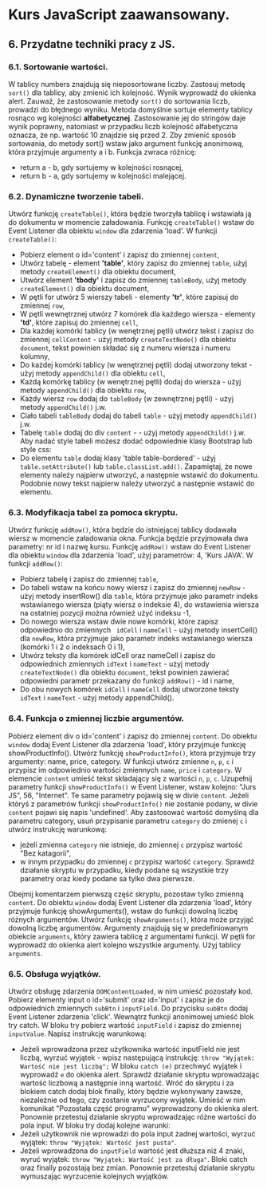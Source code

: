 # Kurs JavaScript zaawansowany.
## 6. Przydatne techniki pracy z JS.
### 6.1. Sortowanie wartości.
W tablicy numbers znajdują się nieposortowane liczby.
Zastosuj metodę `sort()` dla tablicy, aby zmienić ich kolejność.
Wynik wyprowadź do okienka alert.
Zauważ, że zastosowanie metody `sort()` do sortowania liczb, prowadzi do błędnego wyniku. Metoda domyślnie sortuje elementy tablicy rosnąco wg kolejności **alfabetycznej**. Zastosowanie jej do stringów daje wynik poprawny, natomiast w przypadku liczb kolejność alfabetyczna oznacza, że np. wartość 10 znajdzie się przed 2.
Zby zmienić sposób sortowania, do metody sort() wstaw jako argument funkcję anonimową, która przyjmuje argumenty a i b. Funkcja zwraca różnicę:
* return a - b, gdy sortujemy w kolejności rosnącej,
* return b - a, gdy sortujemy w kolejności malejącej.

### 6.2. Dynamiczne tworzenie tabeli.
Utwórz funkcję `createTable()`, która będzie tworzyła tablicę i wstawiała ją do dokumentu w momencie załadowania. Funkcję `createTable()` wstaw do Event Listener dla obiektu `window` dla zdarzenia 'load'.
W funkcji `createTable()`:
* Pobierz element o id='content' i zapisz do zmiennej `content`,
* Utwórz tabelę - element **'table'**, który zapisz do zmiennej `table`, użyj metody `createElement()` dla obiektu document,
* Utwórz element **'tbody'** i zapisz do zmiennej `tableBody`, użyj metody `createElement()` dla obiektu document,
* W pętli for utwórz 5 wierszy tabeli - elementy **'tr'**, które zapisuj do zmiennej `row`,
* W pętli wewnętrznej utwórz 7 komórek dla każdego wiersza - elementy **'td'**, które zapisuj do zmiennej `cell`,
* Dla każdej komórki tablicy (w wenętrznej pętli) utwórz tekst i zapisz do zmiennej `cellContent` - użyj metody `createTextNode()` dla obiektu `document`, tekst powinien składać się z numeru wiersza i numeru kolumny,
* Do każdej komórki tablicy (w wenętrznej pętli) dodaj utworzony tekst - użyj metody `appendChild()` dla obiektu `cell`,
* Każdą komórkę tablicy (w wenętrznej pętli) dodaj do wiersza - użyj metody `appendChild()` dla obiektu `row`,
* Każdy wiersz `row` dodaj do `tableBody` (w zewnętrznej pętli) - użyj metody `appendChild()` j.w.
* Ciało tabeli `tableBody` dodaj do tabeli `table` - użyj metody `appendChild()` j.w.
* Tabelę `table` dodaj do div `content` -  - użyj metody `appendChild()` j.w.
Aby nadać style tabeli możesz dodać odpowiednie klasy Bootstrap lub style css:
* Do elementu `table` dodaj klasy 'table table-bordered' - użyj `table.setAttribute()` lub `table.classList.add()`.
Zapamiętaj, że nowe elementy należy najpierw utworzyć, a następnie wstawić do dokumentu. Podobnie nowy tekst najpierw należy utworzyć a następnie wstawić do elementu.

### 6.3. Modyfikacja tabel za pomoca skryptu.
Utwórz funkcję `addRow()`, która będzie do istniejącej tablicy dodawała wiersz w momencie załadowania okna. Funkcja będzie przyjmowała dwa parametry: nr id i nazwę kursu. Funkcję `addRow()` wstaw do Event Listener dla obiektu `window` dla zdarzenia 'load', użyj parametrów: 4, 'Kurs JAVA'.
W funkcji `addRow()`:
* Pobierz tabelę i zapisz do zmiennej `table`,
* Do tabeli wstaw na końcu nowy wiersz i zapisz do zmiennej `newRow` - użyj metody insertRow() dla `table`, która przyjmuje jako parametr indeks wstawianego wiersza (piąty wiersz o indeksie 4), do wstawienia wiersza na ostatniej pozycji można również użyć indeksu -1,
* Do nowego wiersza wstaw dwie nowe komórki, które zapisz odpowiednio do zmiennych ` idCell` i `nameCell` - użyj metody insertCell() dla `newRow`, która przyjmuje jako parametr indeks wstawianego wiersza (komórki 1 i 2 o indeksach 0 i 1),
* Utwórz teksty dla komórek idCell oraz nameCell i zapisz do odpowiednich zmiennych `idText` i `nameText` - użyj metody `createTextNode()` dla obiektu `document`, tekst powinien zawierać odpowiedni parametr przekazany do funkcji `addRow()` - id i name,
* Do obu nowych komórek `idCell` i `nameCell` dodaj utworzone teksty `idText` i `nameText` - użyj metody appendChild().

### 6.4. Funkcja o zmiennej liczbie argumentów.
Pobierz element div o id='content' i zapisz do zmiennej `content`.
Do obiektu `window` dodaj Event Listener dla zdarzenia 'load', który przyjmuje funkcję showProductInfo().
Utwórz funkcję `showProductInfo()`, ktora przyjmuje trzy argumenty: name, price, category. W funkcji utwórz zmienne `n`, `p`, `c` i przypisz im odpowiednio wartości zmiennych `name`, `price` i `category`. W elemencie `content` umieść tekst składający się z wartości `n`, `p`, `c`.
Uzupełnij parametry funkcji `showProductInfo()` w Event Listener, wstaw kolejno: "Jurs JS", 56, "Internet". Te same parametry pojawią się w divie `content`.
Jeżeli któryś z parametrów funkcji `showProductInfo()` nie zostanie podany, w divie `content` pojawi się napis 'undefined'. Aby zastosować wartość domyślną dla parametru category, usuń przypisanie parametru `category` do zmienej `c` i utwórz instrukcję warunkową:
* jeżeli zmienna `category` nie istnieje, do zmiennej `c` przypisz wartość "Bez katagorii",
* w innym przypadku do zmiennej `c` przypisz wartość `category`.
Sprawdź działanie skryptu w przypadku, kiedy podane są wszystkie trzy parametry oraz kiedy podane sa tylko dwa pierwsze.

Obejmij komentarzem pierwszą część skryptu, pozostaw tylko zmienną `content`.
Do obiektu `window` dodaj Event Listener dla zdarzenia 'load', który przyjmuje funkcję showArguments(), wstaw do funkcji dowolną liczbę różnych argumentów.
Utwórz funkcję `showArguments()`, która może przyjąć dowolną liczbę argumentów. Argumenty znajdują się w predefiniowanym obiekcie `arguments`, który zawiera tablicę z argumentami funkcji.
W pętli for wyprowadź do okienka alert kolejno wszystkie argumenty. Użyj tablicy `arguments`.

### 6.5. Obsługa wyjątków.
Utwórz obsługę zdarzenia `DOMContentLoaded`, w nim umieść pozostały kod.
Pobierz elementy input o id='submit' oraz id='input' i zapisz je do odpowiednich zmiennych `subBtn` i `inputField`.
Do przycisku `subBtn` dodaj Event Listener zdarzenia 'click'. Wewnątrz funkcji anonimowej umieść blok try catch.
W bloku try pobierz wartość `inputField` i zapisz do zmiennej `inputValue`. Napisz instrukcję warunkową:
* Jeżeli wprowadzona przez użytkownika wartość inputField nie jest liczbą, wyrzuć wyjątek - wpisz następującą instrukcję: `throw "Wyjątek: Wartość nie jest liczbą";`
W bloku `catch (e)` przechwyć wyjątek i wyprowadź `e` do okienka alert.
Sprawdź działanie skryptu wprowadzając wartość liczbową a następnie inną wartość.
Wróć do skryptu i za blokiem catch dodaj blok finally, który będzie wykonywany zawsze, niezależnie od tego, czy zostanie wyrzucony wyjątek. Umieść w nim komunikat "Pozostała część programu" wyprowadzony do okienka alert.
Ponownie przetestuj działanie skryptu wprowadzając różne wartości do pola input.
W bloku try dodaj kolejne warunki:
* Jeżeli użytkownik nie wprowadzi do pola input żadnej wartości, wyrzuć wyjątek: `throw "Wyjątek: Wartość jest pusta"`.
* Jeżeli wprowadzona do `inputField` wartość jest dłuższa niż 4 znaki, wyruć wyjątek: `throw "Wyjątek: Wartość jest za długa"`.
Bloki catch oraz finally pozostają bez zmian.
Ponownie przetestuj działanie skryptu wymuszając wyrzucenie kolejnych wyjątków.
